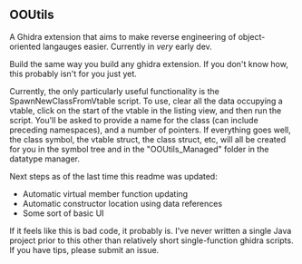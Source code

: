 OOUtils
-------

A Ghidra extension that aims to make reverse engineering of object-oriented langauges easier. Currently in *very* early dev. 

Build the same way you build any ghidra extension. If you don't know how, this probably isn't for you just yet.

Currently, the only particularly useful functionality is the SpawnNewClassFromVtable script. To use, clear all the data occupying a vtable, click on the start of the vtable in the listing view, and then run the script. You'll be asked to provide a name for the class (can include preceding namespaces), and a number of pointers. If everything goes well, the class symbol, the vtable struct, the class struct, etc, will all be created for you in the symbol tree and in the "OOUtils_Managed" folder in the datatype manager. 

Next steps as of the last time this readme was updated:
- Automatic virtual member function updating
- Automatic constructor location using data references
- Some sort of basic UI

If it feels like this is bad code, it probably is. I've never written a single Java project prior to this other than relatively short single-function ghidra scripts. If you have tips, please submit an issue. 
